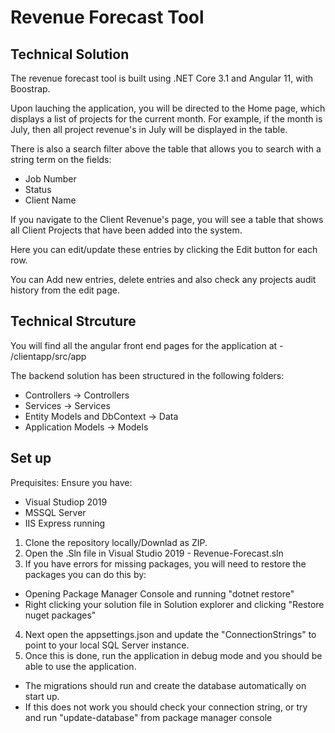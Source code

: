 # Revenue Forecast Tool

## Technical Solution

The revenue forecast tool is built using .NET Core 3.1
and Angular 11, with Boostrap.

Upon lauching the application, you will be directed to the Home page,
which displays a list of projects for the current month. For example, 
if the month is July, then all project revenue's in July will be displayed in the table.

There is also a search filter above the table that allows you to search with a string term on the fields:
- Job Number
- Status
- Client Name

If you navigate to the Client Revenue's page, you will see a table that shows all Client Projects that
have been added into the system. 

Here you can edit/update these entries by clicking the Edit button for
each row. 

You can Add new entries, delete entries and also check any projects audit history from the edit page.

## Technical Strcuture

You will find all the angular front end pages for the application at - /clientapp/src/app

The backend solution has been structured in the following folders:

- Controllers -> Controllers
- Services -> Services
- Entity Models and DbContext -> Data
- Application Models -> Models

## Set up

Prequisites:
Ensure you have:
- Visual Studiop 2019
- MSSQL Server
- IIS Express running


1. Clone the repository locally/Downlad as ZIP.
2. Open the .Sln file in Visual Studio 2019 - Revenue-Forecast.sln
3. If you have errors for missing packages,  you will need to restore the packages you can do this by:
  - Opening Package Manager Console and running "dotnet restore"
  - Right clicking your solution file in Solution explorer and clicking "Restore nuget packages"
4. Next open the appsettings.json and update the "ConnectionStrings" to point to your local SQL Server instance.
5. Once this is done, run the application in debug mode and you should be able to use the application.
  - The migrations should run and create the database automatically on start up.
  - If this does not work you should check your connection string, or try and run "update-database" from package manager console

